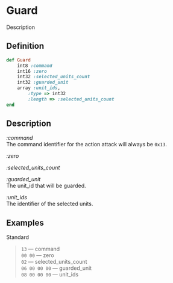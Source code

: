 # Guard

Description  

## Definition

```ruby
def Guard
	int8 :command 
	int16 :zero
	int32 :selected_units_count
	int32 :guarded_unit
	array :unit_ids,
		:type => int32
		:length => :selected_units_count
end
```

## Description

*:command*  
The command identifier for the action attack will always be `0x13`.

*:zero*

*:selected_units_count*  

*:guarded_unit*  
The unit_id that will be guarded.  

*:unit_ids*  
The identifier of the selected units.

## Examples

Standard

>`13` &mdash; command  
>`00 00` &mdash; zero  
>`02` &mdash; selected_units_count  
>`06 00 00 00` &mdash; guarded_unit  
>`08 00 00 00` &mdash; unit_ids